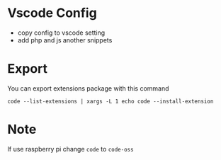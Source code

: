 # Vscode Config

- copy config to vscode setting
- add php and js another snippets

# Export

You can export extensions package with this command

`code --list-extensions | xargs -L 1 echo code --install-extension`

# Note

If use raspberry pi change `code` to `code-oss`
